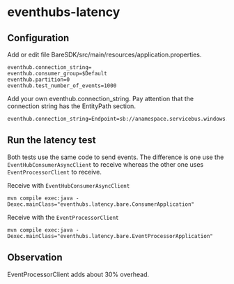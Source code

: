 # eventhubs-latency

## Configuration
Add or edit file BareSDK/src/main/resources/application.properties.
```properties
eventhub.connection_string=
eventhub.consumer_group=$Default
eventhub.partition=0
eventhub.test_number_of_events=1000
```
Add your own eventhub.connection_string.
Pay attention that the connection string has the EntityPath section.
```text
eventhub.connection_string=Endpoint=sb://anamespace.servicebus.windows.net/;SharedAccessKeyName=SomeKey;SharedAccessKey=a4xbgNrqFT3tlN5Ak1jWvhSXmnuClOjkNMTQ81posWA=;EntityPath=eventhubname
```

## Run the latency test
Both tests use the same code to send events.
The difference is one use the `EventHubConsumerAsyncClient` to receive whereas
the other one uses `EventProcessorClient` to receive.

Receive with `EventHubConsumerAsyncClient` 
```shell script
mvn compile exec:java -Dexec.mainClass="eventhubs.latency.bare.ConsumerApplication"
```

Receive with the `EventProcessorClient`
```shell script
mvn compile exec:java -Dexec.mainClass="eventhubs.latency.bare.EventProcessorApplication"
```

## Observation
EventProcessorClient adds about 30% overhead.